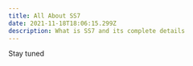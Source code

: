 ```yaml
---
title: All About SS7
date: 2021-11-18T18:06:15.299Z
description: What is SS7 and its complete details
---
```

Stay tuned